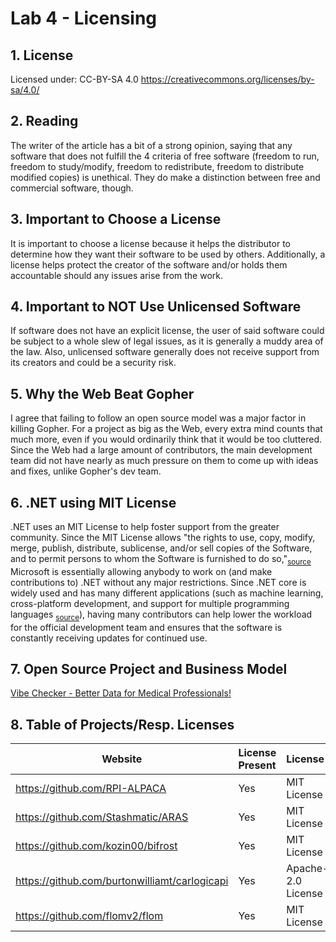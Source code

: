 # Lab 4 - Licensing
## 1. License
Licensed under: CC-BY-SA 4.0 https://creativecommons.org/licenses/by-sa/4.0/

## 2. Reading
The writer of the article has a bit of a strong opinion, saying that any software that does not fulfill the 4 criteria of free software (freedom to run, freedom to study/modify, freedom to redistribute, freedom to distribute modified copies) is unethical. They do make a distinction between free and commercial software, though.

## 3. Important to Choose a License
It is important to choose a license because it helps the distributor to determine how they want their software to be used by others.
Additionally, a license helps protect the creator of the software and/or holds them accountable should any issues arise from the work.

## 4. Important to NOT Use Unlicensed Software
If software does not have an explicit license, the user of said software could be subject to a whole slew of legal issues, as it is generally a muddy area of the law.
Also, unlicensed software generally does not receive support from its creators and could be a security risk.

## 5. Why the Web Beat Gopher
I agree that failing to follow an open source model was a major factor in killing Gopher. For a project as big as the Web, every extra mind counts that much more, even if you would ordinarily think that it would be too cluttered. Since the Web had a large amount of contributors, the main development team did not have nearly as much pressure on them to come up with ideas and fixes, unlike Gopher's dev team.

## 6. .NET using MIT License
.NET uses an MIT License to help foster support from the greater community. Since the MIT License allows "the rights to use, copy, modify, merge, publish, distribute, sublicense, and/or sell copies of the Software, and to permit persons to whom the Software is furnished to do so,"<sub>[source](https://opensource.org/licenses/MIT)</sub> Microsoft is essentially allowing anybody to work on \(and make contributions to\) .NET without any major restrictions. Since .NET core is widely used and has many different applications \(such as machine learning, cross-platform development, and support for multiple programming languages <sub>[source](https://www.tutorialsteacher.com/core/dotnet-core)</sub>\), having many contributors can help lower the workload for the official development team and ensures that the software is constantly receiving updates for continued use.

## 7. Open Source Project and Business Model
[Vibe Checker - Better Data for Medical Professionals!](https://github.com/AayushSriram/VibeChecker/blob/main/README.md)

## 8. Table of Projects/Resp. Licenses
Website | License Present | License
---------|:----------|:-------
https://github.com/RPI-ALPACA | Yes | MIT License
https://github.com/Stashmatic/ARAS | Yes | MIT License
https://github.com/kozin00/bifrost | Yes | MIT License
https://github.com/burtonwilliamt/carlogicapi | Yes | Apache-2.0 License
https://github.com/flomv2/flom | Yes | MIT License
